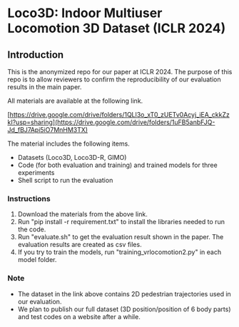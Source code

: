 # Loco3D: Indoor Multiuser Locomotion 3D Dataset (ICLR 2024)

## Introduction

This is the anonymized repo for our paper at ICLR 2024.
The purpose of this repo is to allow reviewers to confirm the reproducibility of our evaluation results in the main paper.

All materials are available at the following link.

[https://drive.google.com/drive/folders/1QLl3o_xT0_zUETv0Acyj_iEA_ckkZzkI?usp=sharing](https://drive.google.com/drive/folders/1uFB5anbFJQ-Jd_fBJ7Api5iO7MnHM3TX)


The material includes the following items.
- Datasets (Loco3D, Loco3D-R, GIMO)
- Code (for both evaluation and training) and trained models for three experiments
- Shell script to run the evaluation

### Instructions 

1. Download the materials from the above link.
2. Run "pip install -r requirement.txt" to install the libraries needed to run the code.
3. Run "evaluate.sh" to get the evaluation result shown in the paper. The evaluation results are created as csv files.
4. If you try to train the models, run "training_vrlocomotion2.py" in each model folder.

### Note
- The dataset in the link above contains 2D pedestrian trajectories used in our evaluation.
- We plan to publish our full dataset (3D position/position of 6 body parts) and test codes on a website after a while.
